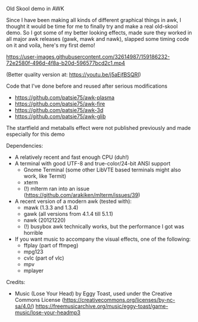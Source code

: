 Old Skool demo in AWK

Since I have been making all kinds of different graphical things in awk, I thought it would be time for me to finally try and make a real old-skool demo. So I got some of my better looking effects, made sure they worked in all major awk releases (gawk, mawk and nawk), slapped some timing code on it and voila, here's my first demo!


https://user-images.githubusercontent.com/32614987/159186232-72e2580f-496d-4f8a-b20d-596577bcd2c1.mp4


(Better quality version at: https://youtu.be/j5aEjfBSQRI)

Code that I've done before and reused after serious modifications
  - https://github.com/patsie75/awk-plasma
  - https://github.com/patsie75/awk-fire
  - https://github.com/patsie75/awk-3d
  - https://github.com/patsie75/awk-glib

The startfield and metaballs effect were not published previously and made especially for this demo

Dependencies:
  - A relatively recent and fast enough CPU (duh!)
  - A terminal with good UTF-8 and true-color/24-bit ANSI support
    - Gnome Terminal (some other LibVTE based terminals might also work, like Termit)
    - xterm
    - (!) mlterm ran into an issue (https://github.com/arakiken/mlterm/issues/39)
  - A recent version of a modern awk (tested with):
    - mawk (1.3.3 and 1.3.4)
    - gawk (all versions from 4.1.4 till 5.1.1)
    - nawk (20121220)
    - (!) busybox awk technically works, but the performance I got was horrible
  - If you want music to accompany the visual effects, one of the following:
    - ffplay (part of ffmpeg)
    - mpg123
    - cvlc (part of vlc)
    - mpv
    - mplayer

Credits:
 - Music (Lose Your Head) by Eggy Toast, used under the Creative Commons License (https://creativecommons.org/licenses/by-nc-sa/4.0/)
   https://freemusicarchive.org/music/eggy-toast/game-music/lose-your-headmp3

